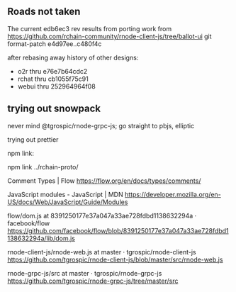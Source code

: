 
## Roads not taken

The current edb6ec3 rev results from porting work from
https://github.com/rchain-community/rnode-client-js/tree/ballot-ui
git format-patch e4d97ee..c480f4c

after rebasing away history of other designs:
  - o2r   thru e76e7b64cdc2
  - rchat thru cb1055f75c91
  - webui thru 252964964f08

## trying out snowpack

never mind @tgrospic/rnode-grpc-js; go straight to pbjs, elliptic

trying out prettier

npm link:

npm link ../rchain-proto/

Comment Types | Flow
https://flow.org/en/docs/types/comments/

JavaScript modules - JavaScript | MDN
https://developer.mozilla.org/en-US/docs/Web/JavaScript/Guide/Modules

flow/dom.js at 8391250177e37a047a33ae728fdbd1138632294a · facebook/flow
https://github.com/facebook/flow/blob/8391250177e37a047a33ae728fdbd1138632294a/lib/dom.js

rnode-client-js/rnode-web.js at master · tgrospic/rnode-client-js
https://github.com/tgrospic/rnode-client-js/blob/master/src/rnode-web.js

rnode-grpc-js/src at master · tgrospic/rnode-grpc-js
https://github.com/tgrospic/rnode-grpc-js/tree/master/src
